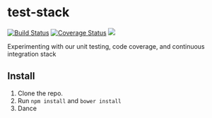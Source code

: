 test-stack
==========

[![Build Status](https://travis-ci.org/omnibus-app/test-stack.svg?branch=master)](https://travis-ci.org/omnibus-app/test-stack)
[![Coverage Status](https://img.shields.io/coveralls/omnibus-app/test-stack.svg)](https://coveralls.io/r/omnibus-app/test-stack)
<img src="http://img.shields.io/badge/Built%20with-Gulp-red.svg" />

Experimenting with our unit testing, code coverage, and continuous integration stack

## Install

1. Clone the repo.
2. Run `npm install` and `bower install`
3. Dance
